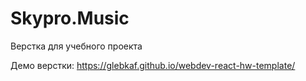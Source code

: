 # Skypro.Music

Верстка для учебного проекта

Демо верстки:
https://glebkaf.github.io/webdev-react-hw-template/
